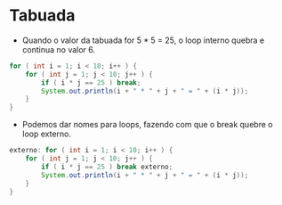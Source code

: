 # Tabuada

- Quando o valor da tabuada for 5 * 5 = 25, o loop interno quebra e continua no valor 6.

```java
for ( int i = 1; i < 10; i++ ) {
    for ( int j = 1; j < 10; j++ ) {
        if ( i * j == 25 ) break;
        System.out.println(i + " * " + j + " = " + (i * j));
    }
}
```

- Podemos dar nomes para loops, fazendo com que o break quebre o loop externo.

```java
externo: for ( int i = 1; i < 10; i++ ) {
    for ( int j = 1; j < 10; j++ ) {
        if ( i * j == 25 ) break externo;
        System.out.println(i + " * " + j + " = " + (i * j));
    }
}
```